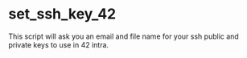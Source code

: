 # set_ssh_key_42
This script will ask you an email and file name for your ssh public and private keys to use in 42 intra.
